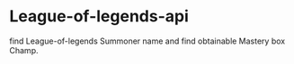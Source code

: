 # League-of-legends-api
 find League-of-legends Summoner name and find 
obtainable Mastery box Champ.


